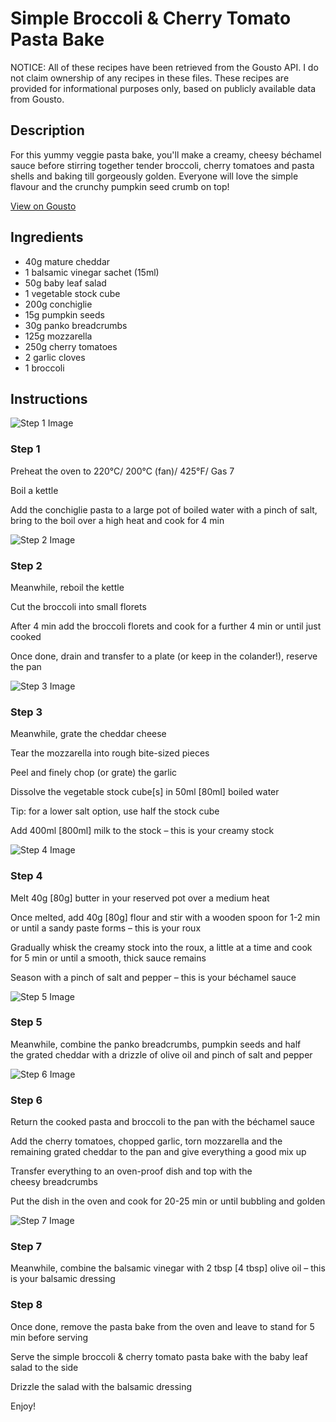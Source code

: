 # Simple Broccoli & Cherry Tomato Pasta Bake

NOTICE: All of these recipes have been retrieved from the Gousto API. I do not claim ownership of any recipes in these files. These recipes are provided for informational purposes only, based on publicly available data from Gousto.

## Description

For this yummy veggie pasta bake, you'll make a creamy, cheesy béchamel sauce before stirring together tender broccoli, cherry tomatoes and pasta shells and baking till gorgeously golden. Everyone will love the simple flavour and the crunchy pumpkin seed crumb on top! 

[View on Gousto](https://www.gousto.co.uk/recipes/cookbook/simple-broccoli-cherry-tomato-pasta-bake)

## Ingredients

- 40g mature cheddar 
- 1 balsamic vinegar sachet (15ml)
- 50g baby leaf salad
- 1 vegetable stock cube
- 200g conchiglie
- 15g pumpkin seeds
- 30g panko breadcrumbs
- 125g mozzarella
- 250g cherry tomatoes
- 2 garlic cloves
- 1 broccoli

## Instructions

![Step 1 Image](https://production-media.gousto.co.uk/cms/recipe-step-image/1508.-step-1.a-x200.jpg)

### Step 1

Preheat the oven to 220°C/ 200°C (fan)/ 425°F/ Gas 7


Boil a kettle


Add the conchiglie pasta to a large pot of boiled water with a pinch of salt, bring to the boil over a high heat and cook for 4 min

![Step 2 Image](https://production-media.gousto.co.uk/cms/recipe-step-image/1508.-step-2.a-x200.jpg)

### Step 2

Meanwhile, reboil the kettle


Cut the broccoli into small florets


After 4 min add the broccoli florets and cook for a further 4 min or until just cooked


Once done, drain and transfer to a plate (or keep in the colander!), reserve the pan

![Step 3 Image](https://production-media.gousto.co.uk/cms/recipe-step-image/1508.-step-3.a-x200.jpg)

### Step 3

Meanwhile, grate the cheddar cheese


Tear the mozzarella into rough bite-sized pieces


Peel and finely chop (or grate) the garlic


Dissolve the vegetable stock cube<span class="text-danger">[s]</span> in 50ml <span class="text-danger">[80ml]</span> boiled water 


<span class="text-highlight">Tip: </span>for a lower salt option, use half the stock cube


Add 400ml <span class="text-danger">[800ml] </span>milk to the stock – this is your creamy stock

![Step 4 Image](https://production-media.gousto.co.uk/cms/recipe-step-image/1508.-step-4.a-x200.jpg)

### Step 4

Melt 40g<span class="text-danger"> [80g]</span> butter in your reserved pot over a medium heat


Once melted, add 40g <span class="text-danger">[80g]</span> flour and stir with a wooden spoon for 1-2 min or until a sandy paste forms – this is your roux


Gradually whisk the creamy stock into the roux, a little at a time and cook for 5 min or until a smooth, thick sauce remains


Season with a pinch of salt and pepper – this is your béchamel sauce

![Step 5 Image](https://production-media.gousto.co.uk/cms/recipe-step-image/1508.-step-5.a-x200.jpg)

### Step 5

Meanwhile, combine the panko breadcrumbs, pumpkin seeds and half the grated cheddar with a drizzle of olive oil and pinch of salt and pepper

![Step 6 Image](https://production-media.gousto.co.uk/cms/recipe-step-image/1508.-step-6.a-x200.jpg)

### Step 6

Return the cooked pasta and broccoli to the pan with the béchamel sauce


Add the cherry tomatoes,<span class="text-highlight"> chopped garlic, </span>torn mozzarella and the remaining grated cheddar to the pan and give everything a good mix up 


Transfer everything to an oven-proof dish and top with the cheesy breadcrumbs


Put the dish in the oven and cook for 20-25 min or until bubbling and golden

![Step 7 Image](https://production-media.gousto.co.uk/cms/recipe-step-image/1508.-step-7-x200.jpg)

### Step 7

Meanwhile, combine the balsamic vinegar with 2 tbsp <span class="text-danger">[4 tbsp]</span> olive oil – this is your balsamic dressing

### Step 8

Once done, remove the pasta bake from the oven and leave to stand for 5 min before serving


Serve the simple broccoli &amp; cherry tomato pasta bake with the baby leaf salad to the side


Drizzle the salad with the balsamic dressing


Enjoy!


